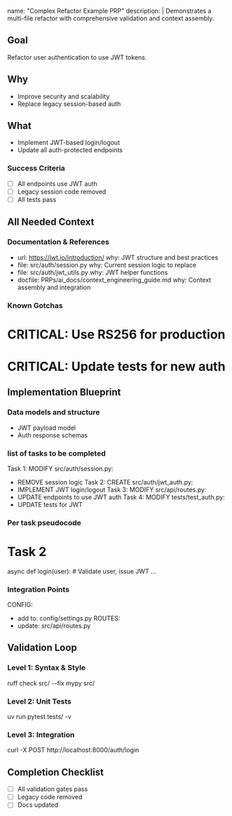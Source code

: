 name: "Complex Refactor Example PRP"
description: |
  Demonstrates a multi-file refactor with comprehensive validation and context assembly.

## Goal
Refactor user authentication to use JWT tokens.

## Why
- Improve security and scalability
- Replace legacy session-based auth

## What
- Implement JWT-based login/logout
- Update all auth-protected endpoints

### Success Criteria
- [ ] All endpoints use JWT auth
- [ ] Legacy session code removed
- [ ] All tests pass

## All Needed Context
### Documentation & References
- url: https://jwt.io/introduction/
  why: JWT structure and best practices
- file: src/auth/session.py
  why: Current session logic to replace
- file: src/auth/jwt_utils.py
  why: JWT helper functions
- docfile: PRPs/ai_docs/context_engineering_guide.md
  why: Context assembly and integration

### Known Gotchas
# CRITICAL: Use RS256 for production
# CRITICAL: Update tests for new auth

## Implementation Blueprint
### Data models and structure
- JWT payload model
- Auth response schemas

### list of tasks to be completed
Task 1:
MODIFY src/auth/session.py:
  - REMOVE session logic
Task 2:
CREATE src/auth/jwt_auth.py:
  - IMPLEMENT JWT login/logout
Task 3:
MODIFY src/api/routes.py:
  - UPDATE endpoints to use JWT auth
Task 4:
MODIFY tests/test_auth.py:
  - UPDATE tests for JWT

### Per task pseudocode
# Task 2
async def login(user):
    # Validate user, issue JWT
    ...

### Integration Points
CONFIG:
  - add to: config/settings.py
ROUTES:
  - update: src/api/routes.py

## Validation Loop
### Level 1: Syntax & Style
ruff check src/ --fix
mypy src/

### Level 2: Unit Tests
uv run pytest tests/ -v

### Level 3: Integration
curl -X POST http://localhost:8000/auth/login

## Completion Checklist
- [ ] All validation gates pass
- [ ] Legacy code removed
- [ ] Docs updated

